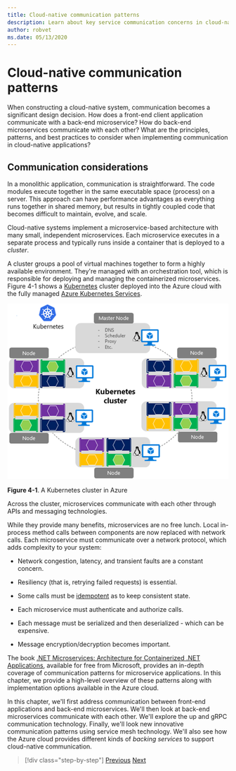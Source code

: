```yaml
---
title: Cloud-native communication patterns
description: Learn about key service communication concerns in cloud-native applications
author: robvet
ms.date: 05/13/2020
---
```


# Cloud-native communication patterns

When constructing a cloud-native system, communication becomes a significant design decision. How does a front-end client application communicate with a back-end microservice? How do back-end microservices communicate with each other? What are the principles, patterns, and best practices to consider when implementing communication in cloud-native applications?

## Communication considerations

In a monolithic application, communication is straightforward. The code modules execute together in the same executable space (process) on a server. This approach can have performance advantages as everything runs together in shared memory, but results in tightly coupled code that becomes difficult to maintain, evolve, and scale.

Cloud-native systems implement a microservice-based architecture with many small, independent microservices. Each microservice executes in a separate process and typically runs inside a container that is deployed to a *cluster*.

A cluster groups a pool of virtual machines together to form a highly available environment. They're managed with an orchestration tool, which is responsible for deploying and managing the containerized microservices. Figure 4-1 shows a [Kubernetes](https://kubernetes.io) cluster deployed into the Azure cloud with the fully managed [Azure Kubernetes Services](https://docs.microsoft.com/azure/aks/intro-kubernetes).

![A Kubernetes cluster in Azure](./media/kubernetes-cluster-in-azure.png)

**Figure 4-1**. A Kubernetes cluster in Azure

Across the cluster, microservices communicate with each other through APIs and messaging technologies.

While they provide many benefits, microservices are no free lunch. Local in-process method calls between components are now replaced with network calls. Each microservice must communicate over a network protocol, which adds complexity to your system:

- Network congestion, latency, and transient faults are a constant concern.

- Resiliency (that is, retrying failed requests) is essential.

- Some calls must be [idempotent](https://www.restapitutorial.com/lessons/idempotency.html) as to keep consistent state.

- Each microservice must authenticate and authorize calls.

- Each message must be serialized and then deserialized - which can be expensive.

- Message encryption/decryption becomes important.

The book [.NET Microservices: Architecture for Containerized .NET Applications](https://dotnet.microsoft.com/download/thank-you/microservices-architecture-ebook), available for free from Microsoft, provides an in-depth coverage of communication patterns for microservice applications. In this chapter, we provide a high-level overview of these patterns along with implementation options available in the Azure cloud.

In this chapter, we'll first address communication between front-end applications and back-end microservices. We'll then look at back-end microservices communicate with each other. We'll explore the up and gRPC communication technology. Finally, we'll look new innovative communication patterns using service mesh technology. We'll also see how the Azure cloud provides different kinds of *backing services* to support cloud-native communication.

>[!div class="step-by-step"]
>[Previous](other-deployment-options.md)
>[Next](front-end-communication.md)
